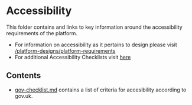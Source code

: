 # Accessibility 

This folder contains and links to key information around the accessibility requirements of the platform. 

- For information on accessibility as it pertains to design please visit [/platform-designs/platform-requirements](https://github.com/alan-turing-institute/AutisticaCitizenScience/tree/master/platform-designs/design-requirements)
- For additional Accessibility Checklists visit [here](https://github.com/alan-turing-institute/AutSPACEs/blob/main/platform-design/accessibility/accessibility-checklist.md)

## Contents
* [gov-checklist.md](https://github.com/alan-turing-institute/AutisticaCitizenScience/blob/master/accessibility/gov-checklist.md) contains a list of criteria for accesibility according to gov.uk. 

